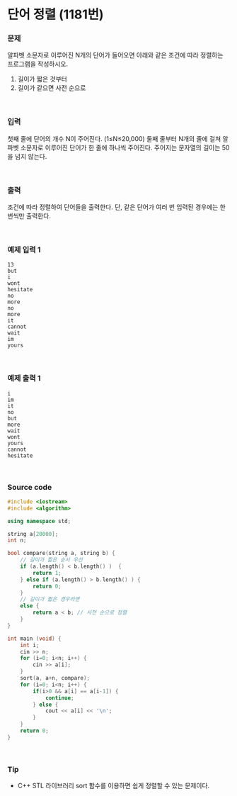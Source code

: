 # 단어 정렬 (1181번)

### 문제

알파벳 소문자로 이루어진 N개의 단어가 들어오면 아래와 같은 조건에 따라 정렬하는 프로그램을 작성하시오.

1. 길이가 짧은 것부터
2. 길이가 같으면 사전 순으로

<br/>

### 입력

첫째 줄에 단어의 개수 N이 주어진다. (1≤N≤20,000) 둘째 줄부터 N개의 줄에 걸쳐 알파벳 소문자로 이루어진 단어가 한 줄에 하나씩 주어진다. 주어지는 문자열의 길이는 50을 넘지 않는다.

<br/>

### 출력

조건에 따라 정렬하여 단어들을 출력한다. 단, 같은 단어가 여러 번 입력된 경우에는 한 번씩만 출력한다.

<br/>

### 예제 입력 1

```
13
but
i
wont
hesitate
no
more
no
more
it
cannot
wait
im
yours
```

<br/>

### 예제 출력 1

```
i
im
it
no
but
more
wait
wont
yours
cannot
hesitate
```

<br/>

### Source code

```c++
#include <iostream>
#include <algorithm>

using namespace std;

string a[20000];
int n;

bool compare(string a, string b) {
	// 길이가 짧은 순서 우선
	if (a.length() < b.length() )  {
		return 1;
	} else if (a.length() > b.length() ) {
		return 0;
	}
	// 길이가 짧은 경우라면
	else {
		return a < b; // 사전 순으로 정렬 
	} 
}

int main (void) {
	int i;
	cin >> n;
	for (i=0; i<n; i++) {
		cin >> a[i];
	}
	sort(a, a+n, compare);
	for (i=0; i<n; i++) {
		if(i>0 && a[i] == a[i-1]) {
			continue;
		} else {
			cout << a[i] << '\n';
		}
	}
	return 0;
} 

```

<br/>

### Tip

* C++ STL 라이브러리 sort 함수를 이용하면 쉽게 정렬할 수 있는 문제이다.

